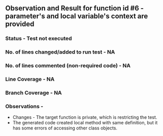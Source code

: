 ## Observation and Result for function id #6 - parameter's and local variable's context are provided

### Status - Test not executed

### No. of lines changed/added to run test - NA

### No. of lines commented (non-required code) - NA

### Line Coverage - NA

### Branch Coverage - NA

### Observations -
- Changes - The target function is private, which is restricting the test.
- The generated code created local method with same definition, but it has some errors of accessing other class objects.